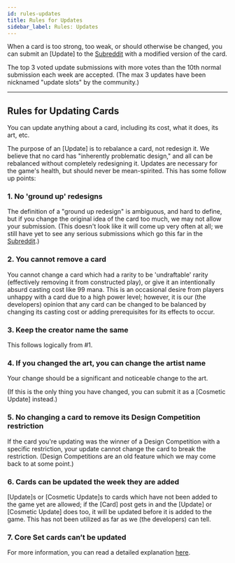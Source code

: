 ```yaml
---
id: rules-updates
title: Rules for Updates
sidebar_label: Rules: Updates
---
```


When a card is too strong, too weak, or should otherwise be changed, you can submit an [Update] to the [Subreddit](https://old.reddit.com/r/collectivecg/) with a modified version of the card.

The top 3 voted update submissions with more votes than the 10th normal submission each week are accepted. (The max 3 updates have been nicknamed "update slots" by the community.)

---

## Rules for Updating Cards

You can update anything about a card, including its cost, what it does, its art, etc.

The purpose of an [Update] is to rebalance a card, not redesign it. We believe that no card has "inherently problematic design," and all can be rebalanced without completely redesigning it. Updates are necessary for the game's health, but should never be mean-spirited. This has some follow up points:

### 1. No 'ground up' redesigns

The definition of a "ground up redesign" is ambiguous, and hard to define, but if you change the original idea of the card too much, we may not allow your submission. (This doesn't look like it will come up very often at all; we still have yet to see any serious submissions which go this far in the [Subreddit](https://old.reddit.com/r/collectivecg/).)

### 2. You cannot remove a card

You cannot change a card which had a rarity to be 'undraftable' rarity (effectively removing it from constructed play), or give it an intentionally absurd casting cost like 99 mana. This is an occasional desire from players unhappy with a card due to a high power level; however, it is our (the developers) opinion that any card can be changed to be balanced by changing its casting cost or adding prerequisites for its effects to occur.

### 3. Keep the creator name the same

This follows logically from #1.

### 4. If you changed the art, you can change the artist name

Your change should be a significant and noticeable change to the art.

(If this is the only thing you have changed, you can submit it as a [Cosmetic Update] instead.)

### 5. No changing a card to remove its Design Competition restriction

If the card you're updating was the winner of a Design Competition with a specific restriction, your update cannot change the card to break the restriction. (Design Competitions are an old feature which we may come back to at some point.)

### 6. Cards can be updated the week they are added

[Update]s or [Cosmetic Update]s to cards which have not been added to the game yet are allowed; if the [Card] post gets in and the [Update] or [Cosmetic Update] does too, it will be updated before it is added to the game. This has not been utilized as far as we (the developers) can tell.

### 7. Core Set cards can’t be updated

For more information, you can read a detailed explanation [here](process-faq.md#updating-the-core-set).
